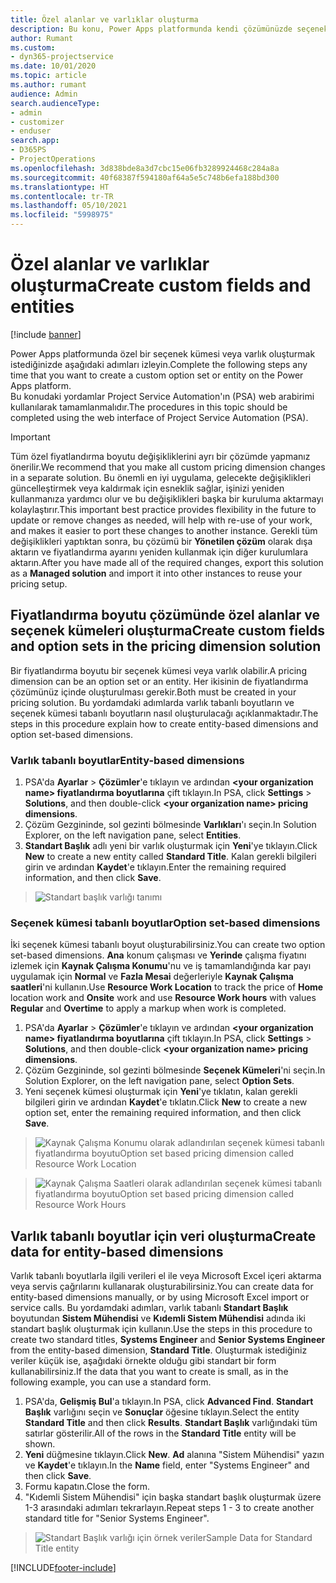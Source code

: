 ```yaml
---
title: Özel alanlar ve varlıklar oluşturma
description: Bu konu, Power Apps platformunda kendi çözümünüzde seçenek kümeleri ve varlıklar oluşturmayı açıklamaktadır.
author: Rumant
ms.custom:
- dyn365-projectservice
ms.date: 10/01/2020
ms.topic: article
ms.author: rumant
audience: Admin
search.audienceType:
- admin
- customizer
- enduser
search.app:
- D365PS
- ProjectOperations
ms.openlocfilehash: 3d838bde8a3d7cbc15e06fb3289924468c284a8a
ms.sourcegitcommit: 40f68387f594180af64a5e5c748b6efa188bd300
ms.translationtype: HT
ms.contentlocale: tr-TR
ms.lasthandoff: 05/10/2021
ms.locfileid: "5998975"
---
```

# <a name="create-custom-fields-and-entities"></a><span data-ttu-id="b681a-103">Özel alanlar ve varlıklar oluşturma</span><span class="sxs-lookup"><span data-stu-id="b681a-103">Create custom fields and entities</span></span> 

[!include [banner](../includes/psa-now-project-operations.md)]

<span data-ttu-id="b681a-104">Power Apps platformunda özel bir seçenek kümesi veya varlık oluşturmak istediğinizde aşağıdaki adımları izleyin.</span><span class="sxs-lookup"><span data-stu-id="b681a-104">Complete the following steps any time that you want to create a custom option set or entity on the Power Apps platform.</span></span>  
<span data-ttu-id="b681a-105">Bu konudaki yordamlar Project Service Automation'ın (PSA) web arabirimi kullanılarak tamamlanmalıdır.</span><span class="sxs-lookup"><span data-stu-id="b681a-105">The procedures in this topic should be completed using the web interface of Project Service Automation (PSA).</span></span>

> [!IMPORTANT]
> <span data-ttu-id="b681a-106">Tüm özel fiyatlandırma boyutu değişikliklerini ayrı bir çözümde yapmanız önerilir.</span><span class="sxs-lookup"><span data-stu-id="b681a-106">We recommend that you make all custom pricing dimension changes in a separate solution.</span></span> <span data-ttu-id="b681a-107">Bu önemli en iyi uygulama, gelecekte değişiklikleri güncelleştirmek veya kaldırmak için esneklik sağlar, işinizi yeniden kullanmanıza yardımcı olur ve bu değişiklikleri başka bir kuruluma aktarmayı kolaylaştırır.</span><span class="sxs-lookup"><span data-stu-id="b681a-107">This important best practice provides flexibility in the future to update or remove changes as needed, will help with re-use of your work, and makes it easier to port these changes to another instance.</span></span> <span data-ttu-id="b681a-108">Gerekli tüm değişiklikleri yaptıktan sonra, bu çözümü bir **Yönetilen çözüm** olarak dışa aktarın ve fiyatlandırma ayarını yeniden kullanmak için diğer kurulumlara aktarın.</span><span class="sxs-lookup"><span data-stu-id="b681a-108">After you have made all of the required changes, export this solution as a **Managed solution** and import it into other instances to reuse your pricing setup.</span></span>

  
## <a name="create-custom-fields-and-option-sets-in-the-pricing-dimension-solution"></a><span data-ttu-id="b681a-109">Fiyatlandırma boyutu çözümünde özel alanlar ve seçenek kümeleri oluşturma</span><span class="sxs-lookup"><span data-stu-id="b681a-109">Create custom fields and option sets in the pricing dimension solution</span></span>

<span data-ttu-id="b681a-110">Bir fiyatlandırma boyutu bir seçenek kümesi veya varlık olabilir.</span><span class="sxs-lookup"><span data-stu-id="b681a-110">A pricing dimension can be an option set or an entity.</span></span> <span data-ttu-id="b681a-111">Her ikisinin de fiyatlandırma çözümünüz içinde oluşturulması gerekir.</span><span class="sxs-lookup"><span data-stu-id="b681a-111">Both must be created in your pricing solution.</span></span> <span data-ttu-id="b681a-112">Bu yordamdaki adımlarda varlık tabanlı boyutların ve seçenek kümesi tabanlı boyutların nasıl oluşturulacağı açıklanmaktadır.</span><span class="sxs-lookup"><span data-stu-id="b681a-112">The steps in this procedure explain how to create entity-based dimensions and option set-based dimensions.</span></span>

### <a name="entity-based-dimensions"></a><span data-ttu-id="b681a-113">Varlık tabanlı boyutlar</span><span class="sxs-lookup"><span data-stu-id="b681a-113">Entity-based dimensions</span></span>

1. <span data-ttu-id="b681a-114">PSA'da **Ayarlar** > **Çözümler**'e tıklayın ve ardından **\<your organization name> fiyatlandırma boyutlarına** çift tıklayın.</span><span class="sxs-lookup"><span data-stu-id="b681a-114">In PSA, click **Settings** > **Solutions**, and then double-click **\<your organization name> pricing dimensions**.</span></span>
2. <span data-ttu-id="b681a-115">Çözüm Gezgininde, sol gezinti bölmesinde **Varlıkları**'ı seçin.</span><span class="sxs-lookup"><span data-stu-id="b681a-115">In Solution Explorer, on the left navigation pane, select **Entities**.</span></span>
3. <span data-ttu-id="b681a-116">**Standart Başlık** adlı yeni bir varlık oluşturmak için **Yeni**'ye tıklayın.</span><span class="sxs-lookup"><span data-stu-id="b681a-116">Click **New** to create a new entity called **Standard Title**.</span></span> <span data-ttu-id="b681a-117">Kalan gerekli bilgileri girin ve ardından **Kaydet**'e tıklayın.</span><span class="sxs-lookup"><span data-stu-id="b681a-117">Enter the remaining required information, and then click **Save**.</span></span>

> ![Standart başlık varlığı tanımı](media/Standard-Title-entity-definition.png)


### <a name="option-set-based-dimensions"></a><span data-ttu-id="b681a-119">Seçenek kümesi tabanlı boyutlar</span><span class="sxs-lookup"><span data-stu-id="b681a-119">Option set-based dimensions</span></span> 
<span data-ttu-id="b681a-120">İki seçenek kümesi tabanlı boyut oluşturabilirsiniz.</span><span class="sxs-lookup"><span data-stu-id="b681a-120">You can create two option set-based dimensions.</span></span> <span data-ttu-id="b681a-121">**Ana** konum çalışması ve **Yerinde** çalışma fiyatını izlemek için **Kaynak Çalışma Konumu**'nu ve iş tamamlandığında kar payı uygulamak için **Normal** ve **Fazla Mesai** değerleriyle **Kaynak Çalışma saatleri**'ni kullanın.</span><span class="sxs-lookup"><span data-stu-id="b681a-121">Use **Resource Work Location** to track the price of **Home** location work and **Onsite** work and use **Resource Work hours** with values **Regular** and **Overtime** to apply a markup when work is completed.</span></span>


1. <span data-ttu-id="b681a-122">PSA'da **Ayarlar** > **Çözümler**'e tıklayın ve ardından **\<your organization name> fiyatlandırma boyutlarına** çift tıklayın.</span><span class="sxs-lookup"><span data-stu-id="b681a-122">In PSA, click **Settings** > **Solutions**, and then double-click  **\<your organization name> pricing dimensions**.</span></span> 
2. <span data-ttu-id="b681a-123">Çözüm Gezgininde, sol gezinti bölmesinde **Seçenek Kümeleri**'ni seçin.</span><span class="sxs-lookup"><span data-stu-id="b681a-123">In Solution Explorer, on the left navigation pane, select  **Option Sets**.</span></span> 
3. <span data-ttu-id="b681a-124">Yeni seçenek kümesi oluşturmak için **Yeni**'ye tıklatın, kalan gerekli bilgileri girin ve ardından **Kaydet**'e tıklatın.</span><span class="sxs-lookup"><span data-stu-id="b681a-124">Click **New** to create a new option set, enter the remaining required information, and then click **Save**.</span></span>

> ![<span data-ttu-id="b681a-125">Kaynak Çalışma Konumu olarak adlandırılan seçenek kümesi tabanlı fiyatlandırma boyutu</span><span class="sxs-lookup"><span data-stu-id="b681a-125">Option set based pricing dimension called Resource Work Location</span></span> ](media/Option-set-PD-called-Resource-Work-Location.png)

> ![<span data-ttu-id="b681a-126">Kaynak Çalışma Saatleri olarak adlandırılan seçenek kümesi tabanlı fiyatlandırma boyutu</span><span class="sxs-lookup"><span data-stu-id="b681a-126">Option set based pricing dimension called Resource Work Hours</span></span> ](media/Option-set-PD-called-Resource-Work-Hours.PNG)


## <a name="create-data-for-entity-based-dimensions"></a><span data-ttu-id="b681a-127">Varlık tabanlı boyutlar için veri oluşturma</span><span class="sxs-lookup"><span data-stu-id="b681a-127">Create data for entity-based dimensions</span></span>

<span data-ttu-id="b681a-128">Varlık tabanlı boyutlarla ilgili verileri el ile veya Microsoft Excel içeri aktarma veya servis çağrılarını kullanarak oluşturabilirsiniz.</span><span class="sxs-lookup"><span data-stu-id="b681a-128">You can create data for entity-based dimensions manually, or by using Microsoft Excel import or service calls.</span></span> <span data-ttu-id="b681a-129">Bu yordamdaki adımları, varlık tabanlı **Standart Başlık** boyutundan **Sistem Mühendisi** ve **Kıdemli Sistem Mühendisi** adında iki standart başlık oluşturmak için kullanın.</span><span class="sxs-lookup"><span data-stu-id="b681a-129">Use the steps in this procedure to create two standard titles, **Systems Engineer** and **Senior Systems Engineer** from the entity-based dimension, **Standard Title**.</span></span> <span data-ttu-id="b681a-130">Oluşturmak istediğiniz veriler küçük ise, aşağıdaki örnekte olduğu gibi standart bir form kullanabilirsiniz.</span><span class="sxs-lookup"><span data-stu-id="b681a-130">If the data that you want to create is small, as in the following example, you can use a standard form.</span></span>

1. <span data-ttu-id="b681a-131">PSA'da, **Gelişmiş Bul**'a tıklayın.</span><span class="sxs-lookup"><span data-stu-id="b681a-131">In PSA, click **Advanced Find**.</span></span> <span data-ttu-id="b681a-132">**Standart Başlık** varlığını seçin ve **Sonuçlar** öğesine tıklayın.</span><span class="sxs-lookup"><span data-stu-id="b681a-132">Select the entity **Standard Title** and then click **Results**.</span></span> <span data-ttu-id="b681a-133">**Standart Başlık** varlığındaki tüm satırlar gösterilir.</span><span class="sxs-lookup"><span data-stu-id="b681a-133">All of the rows in the **Standard Title** entity will be shown.</span></span>
2. <span data-ttu-id="b681a-134">**Yeni** düğmesine tıklayın.</span><span class="sxs-lookup"><span data-stu-id="b681a-134">Click **New**.</span></span> <span data-ttu-id="b681a-135">**Ad** alanına "Sistem Mühendisi" yazın ve **Kaydet**'e tıklayın.</span><span class="sxs-lookup"><span data-stu-id="b681a-135">In the **Name** field, enter "Systems Engineer" and then click **Save**.</span></span>
3. <span data-ttu-id="b681a-136">Formu kapatın.</span><span class="sxs-lookup"><span data-stu-id="b681a-136">Close the form.</span></span> 
4. <span data-ttu-id="b681a-137">"Kıdemli Sistem Mühendisi" için başka standart başlık oluşturmak üzere 1-3 arasındaki adımları tekrarlayın.</span><span class="sxs-lookup"><span data-stu-id="b681a-137">Repeat steps 1 - 3 to create another standard title for "Senior Systems Engineer".</span></span>

> ![<span data-ttu-id="b681a-138">Standart Başlık varlığı için örnek veriler</span><span class="sxs-lookup"><span data-stu-id="b681a-138">Sample Data for Standard Title entity</span></span> ](media/ST-data.png)




[!INCLUDE[footer-include](../includes/footer-banner.md)]